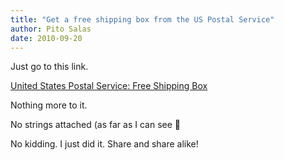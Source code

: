 ```yaml
---
title: "Get a free shipping box from the US Postal Service"
author: Pito Salas
date: 2010-09-20
---
```




Just go to this link.

[United States Postal Service: Free Shipping
Box](<http://prioritymail.com/boxes102>)

Nothing more to it.

No strings attached (as far as I can see 🙂

No kidding. I just did it. Share and share alike!



